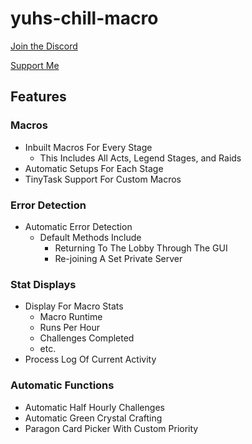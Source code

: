 # yuhs-chill-macro

[Join the Discord](https://discord.gg/aZZVgMrXCS)

[Support Me](https://yuh-support.mysellix.io/)

## Features

### Macros
- Inbuilt Macros For Every Stage
	- This Includes All Acts, Legend Stages, and Raids
- Automatic Setups For Each Stage
- TinyTask Support For Custom Macros

### Error Detection
- Automatic Error Detection
	- Default Methods Include 
		- Returning To The Lobby Through The GUI
		- Re-joining A Set Private Server

### Stat Displays
- Display For Macro Stats
	- Macro Runtime
	- Runs Per Hour
	- Challenges Completed
	- etc.
- Process Log Of Current Activity

### Automatic Functions
- Automatic Half Hourly Challenges
- Automatic Green Crystal Crafting
- Paragon Card Picker With Custom Priority



